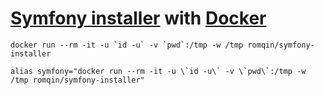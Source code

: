# [Symfony installer](https://github.com/symfony/symfony-installer) with [Docker](https://github.com/docker/docker )

```
docker run --rm -it -u `id -u` -v `pwd`:/tmp -w /tmp romqin/symfony-installer

alias symfony="docker run --rm -it -u \`id -u\` -v \`pwd\`:/tmp -w /tmp romqin/symfony-installer"
```
